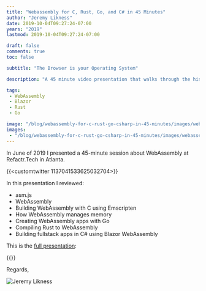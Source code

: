 ```yaml
---
title: "Webassembly for C, Rust, Go, and C# in 45 Minutes"
author: "Jeremy Likness"
date: 2019-10-04T09:27:24-07:00
years: "2019"
lastmod: 2019-10-04T09:27:24-07:00

draft: false
comments: true
toc: false

subtitle: "The Browser is your Operating System"

description: "A 45 minute video presentation that walks through the history of WebAssembly starting with asm.js then demonstrates examples of apps using C, Go, Rust, and C# Blazor."

tags:
 - WebAssembly 
 - Blazor
 - Rust
 - Go

image: "/blog/webassembly-for-c-rust-go-csharp-in-45-minutes/images/webassembly.png" 
images:
 - "/blog/webassembly-for-c-rust-go-csharp-in-45-minutes/images/webassembly.png" 
---
```


In June of 2019 I presented a 45-minute session about WebAssembly at Refactr.Tech in Atlanta.

{{<customtwitter 1137041533625032704>}}

In this presentation I reviewed:

* asm.js
* WebAssembly
* Building WebAssembly with C using Emscripten
* How WebAssembly manages memory
* Creating WebAssembly apps with Go
* Compiling Rust to WebAssembly
* Building fullstack apps in C# using Blazor WebAssembly

This is the <i class="fab fa-youtube"></i> [full presentation](https://youtu.be/FSJ_XfscEMs):

{{<youtube FSJ_XfscEMs>}}

Regards,

![Jeremy Likness](/images/jeremylikness.gif)
